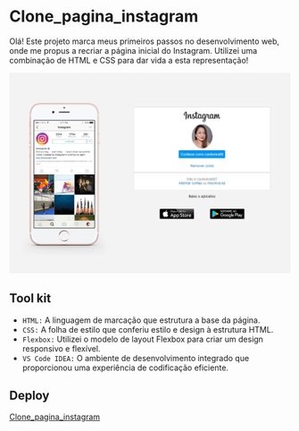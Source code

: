 # Clone_pagina_instagram 

Olá! Este projeto marca meus primeiros passos no desenvolvimento web, onde me propus a recriar a página inicial do Instagram. 
Utilizei uma combinação de HTML e CSS para dar vida a esta representação!

 ![Clone_pagina_instagram](img/pagina_insta.jpg)

## Tool kit
- ``HTML:`` A linguagem de marcação que estrutura a base da página.
- ``CSS:`` A folha de estilo que conferiu estilo e design à estrutura HTML.
- ``Flexbox:`` Utilizei o modelo de layout Flexbox para criar um design responsivo e flexível.
- ``VS Code IDEA:`` O ambiente de desenvolvimento integrado que proporcionou uma experiência de codificação eficiente.

## Deploy
[Clone_pagina_instagram](https://caoliveira88.github.io/Recriando_pagina_instagram/)

